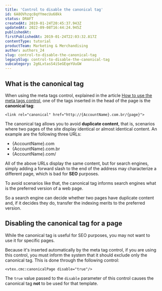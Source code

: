 ```yaml
---
title: 'Control to disable the canonical tag'
id: 6A8OVhzqc8qYYmecUu68kk
status: DRAFT
createdAt: 2019-01-24T20:45:37.943Z
updatedAt: 2022-09-08T16:44:24.945Z
publishedAt: 
firstPublishedAt: 2019-01-24T22:03:32.817Z
contentType: tutorial
productTeam: Marketing & Merchandising
author: authors_24
slug: control-to-disable-the-canonical-tag
legacySlug: control-to-disable-the-canonical-tag
subcategory: 2g6LxtasS4iSeGEqeYUuGW
---
```


## What is the canonical tag

When using the meta tags control, explained in the article [How to use the meta tags control](how-to-use-the-meta-tags-control), one of the tags inserted in the head of the page is the __canonical tag__:

`<link rel="canonical" href="http://{AccountName}.com.br/{page}">`

The canonical tag allows you to avoid __duplicate content__, that is, scenarios where two pages of the site display identical or almost identical content. An example are the following three URLs:
- {AccountName}.com
- {AccountName}.com.br
- {AccountName}.com/

All of the above URLs display the same content, but for search engines, simply adding a forward slash to the end of the address may characterize a different page, which is bad for __SEO__ purposes.

To avoid scenarios like that, the canonical tag informs search engines what is the preferred version of a web page.

So a search engine can decide whether two pages have duplicate content and, if it decides they do, transfer the indexing merits to the preferred version.

## Disabling the canonical tag for a page

While the canonical tag is useful for SEO purposes, you may not want to use it for specific pages.

Because it's inserted automatically by the meta tag control, if you are using this control, you must inform the system that it should exclude only the canonical tag. This is done through the following control:

`<vtex.cmc:canonicalPage disable="true"/>`

The `true` value passed to the `disable` parameter of this control causes the canonical tag __not__ to be used for that template.
